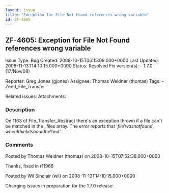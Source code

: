 ```yaml
---
layout: issue
title: "Exception for File Not Found references wrong variable"
id: ZF-4605
---
```


ZF-4605: Exception for File Not Found references wrong variable
---------------------------------------------------------------

 Issue Type: Bug Created: 2008-10-15T06:15:09.000+0000 Last Updated: 2008-11-13T14:10:15.000+0000 Status: Resolved Fix version(s): - 1.7.0 (17/Nov/08)
 
 Reporter:  Greg Jones (gjones)  Assignee:  Thomas Weidner (thomas)  Tags: - Zend\_File\_Transfer
 
 Related issues: 
 Attachments: 
### Description

On 1163 of File\_Transfer\_Abstract there's an exception thrown if a file can't be matched in the \_files array. The error reports that '$file' was not found, when I think it should be '$find'.

 

 

### Comments

Posted by Thomas Weidner (thomas) on 2008-10-15T07:52:38.000+0000

Thanks, fixed in r11966

 

 

Posted by Wil Sinclair (wil) on 2008-11-13T14:10:15.000+0000

Changing issues in preparation for the 1.7.0 release.

 

 